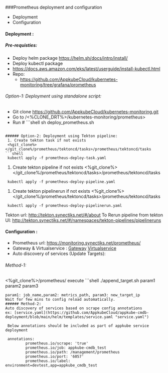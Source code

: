 ###Prometheus deployment and configuration

- Deployment 
- Configuration

#### Deployment :

##### Pre-requisties: 
- Deploy helm package https://helm.sh/docs/intro/install/
- Deploy kubectl package
 -  https://docs.aws.amazon.com/eks/latest/userguide/install-kubectl.html
- Repo: 
     - https://github.com/AppkubeCloud/kubernetes-monitoring/tree/grafana/prometheus

###### Option-1: Deployment using standalone script:
-   Git clone https://github.com/AppkubeCloud/kubernetes-monitoring.git
-   Go to /<%CLONE_DRT%>/kubernetes-monitoring/prometheus>
-  Run # ```shell
sh deploy_prometheus.sh
```

###### Option-2: Deployment using Tekton pipeline:
 1. Create tekton task if not exists
 <%git_clone%></git_clone%/prometheus/tektoncd/tasks>/prometheus/tektoncd/tasks
```shell
 kubectl apply -f prometheus-deploy-task.yaml
```

 1. Create tekton pipeline if not exists
 <%git_clone%></git_clone%/prometheus/tektoncd/tasks>/prometheus/tektoncd/tasks
```shell
 kubectl apply -f prometheus-deploy-pipeline.yaml
```
 1. Create tekton pipelinerun if not exists
 <%git_clone%></git_clone%/prometheus/tektoncd/tasks>/prometheus/tektoncd/tasks
```shell
 kubectl apply -f prometheus-deploy-pipelinerun.yaml
```
 
 Tekton url: http://tekton.synectiks.net/#/about
 To Rerun pipeline from tekton UI: http://tekton.synectiks.net/#/namespaces/tekton-pipelines/pipelineruns
#### Configuration :
- Prometheus url: https://monitoring.synectiks.net/prometheus/
- Gateway & Virtualservice :  [Gateway](https://github.com/AppkubeCloud/kubernetes-monitoring/blob/main/prometheus/kubernetes-monitoring-vs.yaml "Gateway")  [Virtualservice](https://github.com/AppkubeCloud/kubernetes-monitoring/blob/main/prometheus/kubernetes-monitoring-vs.yaml "Virtualservice")
- Auto discovery of services (Update Targets):
###### Method-1:
<%git_clone%>/prometheus/
execute ```shell
./append_target.sh param1 param2 param3
```
param1: job_name,param2: metrics_path, param3: new_target_ip
Wait for few mins to config reload automatically.
###### Method-2:
Auto discovery of services based on scrape config annotations 
ex: [service.yaml](https://github.com/AppkubeCloud/appkube-cmdb-deployment/blob/main/helm/templates/service.yaml "service.yaml")

 Below annotations should be included as part of appkube service deployment
 
 annotations:
         prometheus.io/scrape: 'true'
         prometheus.io/job: appkube-cmdb_test
         prometheus.io/path: /management/prometheus
         prometheus.io/port: '6057'
         prometheus.io/label: environment=devtest,app=appkube_cmdb_test
